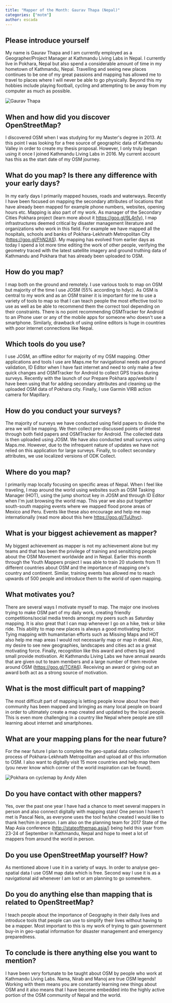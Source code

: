 ```yaml
---
title: "Mapper of the Month: Gaurav Thapa (Nepal)"
categories: ["motm"]
author: escada
---
```


## Please introduce yourself
My name is Gaurav Thapa and I am currently employed as a Geographer/Project Manager at Kathmandu Living Labs in Nepal.  I currently live in Pokhara, Nepal but also spend a considerable amount of time in my hometown of Kathmandu, Nepal. Travelling and seeing new places continues to be one of my great passions and mapping has allowed me to travel to places where I will never be able to go physically. Beyond this my hobbies include playing football, cycling and attempting to be away from my computer as much as possible.

![Gaurav Thapa](https://photos.smugmug.com/OSM/Screenshots/Mapper-in-the-Spotlight/Gaurav-Thapa/i-2CcNB8c/0/9e4d2b22/X3/IMG_20170105_092817-X3.jpg)
## When and how did you discover OpenStreetMap?
I discovered OSM when I was studying for my Master's degree in 2013. At this point I was looking for a free source of geographic data of Kathmandu Valley in order to create my thesis proposal. However, I only truly began using it once I joined Kathmandu Living Labs in 2016. My current account has this as the start date of my OSM journey.

## What do you map? Is there any difference with your early days?
In my early days I primarily mapped houses, roads and waterways. Recently I have been focused on mapping the secondary attributes of locations that have already been mapped for example phone numbers, websites, opening hours etc.
Mapping is also part of my work. As manager of the Secondary Cities Pokhara project (learn more about it https://goo.gl/9L4n1y), I map infrastructures deemed critical by disaster management literature and organizations who work in this field. For example we have mapped all the hospitals, schools and banks of Pokhara-Lekhnath Metropolitan City (https://goo.gl/FhN2AS).
My mapping has evolved from earlier days as today I spend a lot more time editing the work of other people, verifying the geometry traced with the latest satellite imagery and ground truthing data of Kathmandu and Pokhara that has already been uploaded to OSM.

## How do you map?
I map both on the ground and remotely. I use various tools to map on OSM but majority of the time I use JOSM (55% according to hdyc). As OSM is central to my work and as an OSM trainer it is important for me to use a variety of tools to map so that I can teach people the most effective tool to use as well as be able to recommend them the correct tool depending on their constraints. There is no point recommending OSMTracker for Android to an iPhone user or any of the mobile apps for someone who doesn't use a smartphone. Similarly, drawback of using online editors is huge in countries with poor internet connections like Nepal.


## Which tools do you use?
I use JOSM, an offline editor for majority of my OSM mapping. Other applications and tools I use are Maps.me for navigational needs and ground validation, ID Editor when I have fast internet and need to only make a few quick changes and OSMTracker for Android to collect GPS tracks during surveys.
Recently with the launch of our Prepare Pokhara app/website I have been using that for adding secondary attributes and cleaning up the uploaded OSM data of Pokhara city. Finally, I use Garmin VIRB action camera for Mapillary.

## How do you conduct your surveys?
The majority of surveys we have conducted using field papers to divide the area we will be mapping. We then collect pre-discussed points of interest through both field papers and OSMTracker for Android. The collected data is then uploaded using JOSM.
We have also conducted small surveys using Maps.me. However, due to the infrequent nature of updates we have not relied on this application for large surveys. Finally, to collect secondary attributes, we use localized versions of ODK Collect.

## Where do you map?
I primarily map locally focusing on specific areas of Nepal. When I feel like traveling, I map around the world using websites such as OSM Tasking Manager (HOT), using the jump shortcut key in JOSM and through ID Editor when I'm just browsing the world map.
This year we also put together south-south mapping events where we mapped flood prone areas of Mexico and Peru. Events like these also encourage and help me map internationally (read more about this here https://goo.gl/TuUhyc).

## What is your biggest achievement as mapper?
My biggest achievement as mapper is not my achievement alone but my teams and that has been the privilege of training and sensitizing people about the OSM Movement worldwide and in Nepal. Earlier this month through the Youth Mappers project I was able to train 20 students from 11 different countries about OSM and the importance of mapping one's country and continent. Similar, training events has allowed me to reach upwards of 500 people and introduce them to the world of open mapping.

## What motivates you?
There are several ways I motivate myself to map. The major one involves trying to make OSM part of my daily work, creating friendly competitions/social media trends amongst my peers such as Saturday mapping. It is also great that I can map whenever I go on a hike, trek or bike ride. This ability to map new places is always a good motivating factor.
Tying mapping with humanitarian efforts such as Missing Maps and HOT also help me map areas I would not necessarily map or map in detail. Also, my desire to see new geographies, landscapes and cities act as a great motivating force.
Finally, recognition like this award and others big and small provide motivation. At Kathmandu Living Labs we have annual awards that are given out to team members and a large number of them revolve around OSM (https://goo.gl/TCifA6). Receiving an award or giving out an award both act as a strong source of motivation.

## What is the most difficult part of mapping?
The most difficult part of mapping is letting people know about how their community has been mapped and bringing as many local people on board in order to ultimately create a map created and updated by the local people. This is even more challenging in a country like Nepal where people are still learning about internet and smartphones.

## What are your mapping plans for the near future?
For the near future I plan to complete the geo-spatial data collection process of Pokhara-Lekhnath Metropolitan and upload all of this information to OSM. I also want to digitally visit 15 more countries and help map them (you never know which corner of the world inspiration can be found).

![Pokhara on cyclemap by Andy Allen](https://photos.smugmug.com/OSM/Screenshots/Mapper-in-the-Spotlight/Gaurav-Thapa/i-ZBTjdFj/0/1bf8e253/X3/Screen%20Shot%202017-08-18%20at%2021.10.35-X3.png)
## Do you have contact with other mappers?
Yes, over the past one year I have had a chance to meet several mappers in person and also connect digitally with mapping stars! One person I haven't met is Pascal Neis, as everyone uses the tool he/she created I would like to thank her/him in person.
I am also on the planning team for 2017 State of the Map Asia conference (http://stateofthemap.asia/) being held this year from 23-24 of September in Kathmandu, Nepal and hope to meet a lot of mappers from around the world in person.

## Do you use OpenStreetMap yourself? How?
As mentioned above I use it in a variety of ways. In order to analyse geo-spatial data I use OSM map data which is free. Second way I use it is as a navigational aid whenever I am lost or am planning to go somewhere.

## Do you do anything else than mapping that is related to OpenStreetMap?
I teach people about the importance of Geography in their daily lives and introduce tools that people can use to simplify their lives without having to be a mapper. Most important to this is my work of trying to gain government buy-in in geo-spatial information for disaster management and emergency preparedness.

## To conclude is there anything else you want to mention?
I have been very fortunate to be taught about OSM by people who work at Kathmandu Living Labs. Nama, Nirab and Manoj are true OSM legends! Working with them means you are constantly learning new things about OSM and it also means that I have become embedded into the highly active portion of the OSM community of Nepal and the world.
